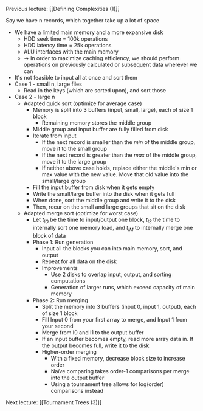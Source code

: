 Previous lecture: [[Defining Complexities (1)]]


Say we have n records, which together take up a lot of space
- We have a limited main memory and a more expansive disk
	- HDD seek time = 100k operations
	- HDD latency time = 25k operations
	- ALU interfaces with the main memory
	- -> In order to maximize caching efficiency, we should perform operations on previously calculated or subsequent data wherever we can
- It's not feasible to input all at once and sort them
- Case 1 - small n, large files
	- Read in the keys (which are sorted upon), and sort those
- Case 2 - large n
	- Adapted quick sort (optimize for average case)
		- Memory is split into 3 buffers (input, small, large), each of size 1 block
			- Remaining memory stores the middle group
		- Middle group and input buffer are fully filled from disk
		- Iterate from input
			- If the next record is smaller than the *min* of the middle group, move it to the small group
			- If the next record is greater than the *max* of the middle group, move it to the large group
			- If neither above case holds, replace either the middle's min or max value with the new value. Move that old value into the small/large group
		- Fill the input buffer from disk when it gets empty
		- Write the small/large buffer into the disk when it gets full
		- When done, sort the middle group and write it to the disk
		- Then, recur on the small and large groups that sit on the disk
	- Adapted merge sort (optimize for worst case)
		- Let $t_{IO}$ be the time to input/output one block, $t_{IS}$ the time to internally sort one memory load, and $t_{IM}$ to internally merge one block of data
		- Phase 1: Run generation
			- Input all the blocks you can into main memory, sort, and output
			- Repeat for all data on the disk
			- Improvements
				- Use 2 disks to overlap input, output, and sorting computations
				- Generation of larger runs, which exceed capacity of main memory
		- Phase 2: Run merging
			- Split the memory into 3 buffers (input 0, input 1, output), each of size 1 block
			- Fill Input 0 from your first array to merge, and Input 1 from your second
			- Merge from I0 and I1 to the output buffer
			- If an input buffer becomes empty, read more array data in. If the output becomes full, write it to the disk
			- Higher-order merging
				- With a fixed memory, decrease block size to increase order
				- Naïve comparing takes order-1 comparisons per merge into the output buffer
				- Using a tournament tree allows for log(order) comparisons instead


Next lecture: [[Tournament Trees (3)]]